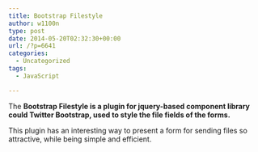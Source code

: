 ```yaml
---
title: Bootstrap Filestyle
author: w1100n
type: post
date: 2014-05-20T02:32:30+00:00
url: /?p=6641
categories:
  - Uncategorized
tags:
  - JavaScript

---
```

The <span style="font-weight: bold;">Bootstrap Filestyle is a plugin for jquery-based component library could <span style="font-weight: bold;">Twitter Bootstrap, used to style the file fields of the forms.

This plugin has an interesting way to present a form for sending files so attractive, while being simple and efficient.